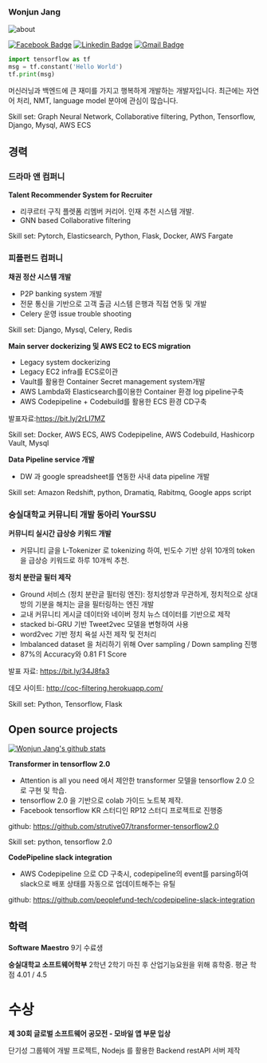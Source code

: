 ### Wonjun Jang

<!--
**strutive07/strutive07** is a ✨ _special_ ✨ repository because its `README.md` (this file) appears on your GitHub profile.

Here are some ideas to get you started:

- 🔭 I’m currently working on ...
- 🌱 I’m currently learning ...
- 👯 I’m looking to collaborate on ...
- 🤔 I’m looking for help with ...
- 💬 Ask me about ...
- 📫 How to reach me: ...
- 😄 Pronouns: ...
- ⚡ Fun fact: ...
-->


![about](https://strutive07.github.io/assets/images/about.JPG)

[![Facebook Badge](https://img.shields.io/badge/-Facebook-1877f2?style=flat-square&logo=facebook&logoColor=white&link=https://www.facebook.com/strutive07/)](https://www.facebook.com/strutive07/)
[![Linkedin Badge](https://img.shields.io/badge/-LinkedIn-blue?style=flat-square&logo=Linkedin&logoColor=white&link=https://www.linkedin.com/in/wonjun-jang-48b600169/)](https://www.linkedin.com/in/wonjun-jang-48b600169/)
[![Gmail Badge](https://img.shields.io/badge/-Gmail-d14836?style=flat-square&logo=Gmail&logoColor=white&link=mailto:strutive07@gmail.com)](mailto:strutive07@gmail.com)

```python
import tensorflow as tf
msg = tf.constant('Hello World')
tf.print(msg)
```

머신러닝과 백엔드에 큰 재미를 가지고 행복하게 개발하는 개발자입니다.
최근에는 자연어 처리, NMT, language model 분야에 관심이 많습니다.

Skill set: Graph Neural Network, Collaborative filtering, Python, Tensorflow, Django, Mysql, AWS ECS

## 경력
### 드라마 앤 컴퍼니

**Talent Recommender System for Recruiter**
- 리쿠르터 구직 플렛폼 리멤버 커리어. 인재 추천 시스템 개발.
- GNN based Collaborative filtering

Skill set: Pytorch, Elasticsearch, Python, Flask, Docker, AWS Fargate


### 피플펀드 컴퍼니

**채권 정산 시스템 개발**
- P2P banking system 개발
- 전문 통신을 기반으로 고객 출금 시스템 은행과 직접 연동 및 개발
- Celery 운영 issue trouble shooting

Skill set: Django, Mysql, Celery, Redis

**Main server dockerizing  및 AWS EC2 to ECS migration**
- Legacy system dockerizing
- Legacy EC2 infra를 ECS로이관
- Vault를 활용한 Container Secret management system개발
- AWS Lambda와 Elasticsearch를이용한 Container 환경 log pipeline구축
- AWS Codepipeline + Codebuild를 활용한 ECS 환경 CD구축

발표자료:https://bit.ly/2rLI7MZ

Skill set: Docker, AWS ECS, AWS Codepipeline, AWS Codebuild, Hashicorp Vault, Mysql

**Data Pipeline service 개발**
-  DW 과 google spreadsheet를 연동한 사내 data pipeline 개발

Skill set: Amazon Redshift, python, Dramatiq, Rabitmq, Google apps script

### 숭실대학교 커뮤니티 개발 동아리 YourSSU
**커뮤니티 실시간 급상승 키워드 개발**
-  커뮤니티 글을 L-Tokenizer 로 tokenizing 하여, 빈도수 기반 상위 10개의 token을 급상승 키워드로 하루 10개씩 추천.

**정치 분란글 필터 제작**
- Ground 서비스 (정치 분란글 필터링 엔진): 정치성향과 무관하게, 정치적으로 상대방의 기분을 해치는 글을 필터링하는 엔진 개발
- 교내 커뮤니티 게시글 데이터와 네이버 정치 뉴스 데이터를 기반으로 제작
- stacked bi-GRU 기반 Tweet2vec 모델을 변형하여 사용
- word2vec 기반 정치 욕설 사전 제작 및 전처리
- Imbalanced dataset 을 처리하기 위해 Over sampling / Down sampling 진행
- 87%의 Accuracy와 0.81 F1 Score


발표 자료: https://bit.ly/34J8fa3

데모 사이트: http://coc-filtering.herokuapp.com/

Skill set: Python, Tensorflow, Flask

## Open source projects
[![Wonjun Jang's github stats](https://github-readme-stats.vercel.app/api?username=strutive07)](https://github.com/anuraghazra/strutive07)

**Transformer in tensorflow 2.0**

- Attention is all you need 에서 제안한 transformer 모델을 tensorflow 2.0 으로 구현 및 학습.
- tensorflow 2.0 을 기반으로 colab 가이드 노트북 제작.
- Facebook tensorflow KR 스터디인 RP12 스터디 프로젝트로 진행중

github: https://github.com/strutive07/transformer-tensorflow2.0

Skill set: python, tensorflow 2.0

**CodePipeline slack integration**
- AWS Codepipeline 으로 CD 구축시, codepipeline의 event를 parsing하여 slack으로 배포 상태를 자동으로 업데이트해주는 유틸

github: https://github.com/peoplefund-tech/codepipeline-slack-integration

## 학력
**Software Maestro**
9기 수료생

**숭실대학교 소프트웨어학부**
2학년 2학기 마친 후 산업기능요원을 위해 휴학중.
평균 학점 4.01 / 4.5

# 수상
**제 30회 글로벌 소프트웨어 공모전 - 모바일 앱 부문 입상**

단기성 그룹웨어 개발 프로젝트, Nodejs 를 활용한 Backend restAPI 서버 제작
